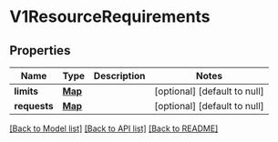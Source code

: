 # V1ResourceRequirements
## Properties

Name | Type | Description | Notes
------------ | ------------- | ------------- | -------------
**limits** | [**Map**](resource.Quantity.md) |  | [optional] [default to null]
**requests** | [**Map**](resource.Quantity.md) |  | [optional] [default to null]

[[Back to Model list]](../README.md#documentation-for-models) [[Back to API list]](../README.md#documentation-for-api-endpoints) [[Back to README]](../README.md)

